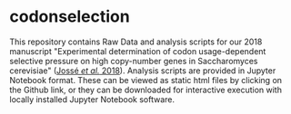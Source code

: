# codonselection

This repository contains Raw Data and analysis scripts for our 2018  manuscript "Experimental determination of codon usage-dependent selective pressure on high copy-number genes in Saccharomyces cerevisiae" (<a href="https://www.biorxiv.org/content/early/2018/06/29/358259">Joss&eacute; <i>et al.</i> 2018</a>).
Analysis scripts are provided in Jupyter Notebook format. These can be viewed as static html files by clicking on the Github link, or they can be downloaded for interactive execution with locally installed Jupyter Notebook software.
